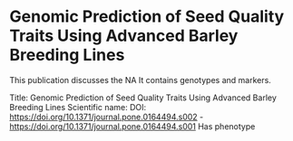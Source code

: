 # Genomic Prediction of Seed Quality Traits Using Advanced Barley Breeding Lines

This publication discusses the NA
It contains  genotypes and  markers.

Title: Genomic Prediction of Seed Quality Traits Using Advanced Barley Breeding Lines
Scientific name: 
DOI: https://doi.org/10.1371/journal.pone.0164494.s002 - https://doi.org/10.1371/journal.pone.0164494.s001
Has phenotype 

